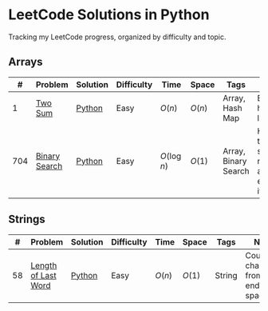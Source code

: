 # LeetCode Solutions in Python

Tracking my LeetCode progress, organized by difficulty and topic.

## Arrays

| # | Problem | Solution | Difficulty | Time | Space | Tags | Notes |
|---|----------|-----------|-------------|-------|--------|--------|--------|
| 1 | [Two Sum](https://leetcode.com/problems/two-sum/description/) | [Python](./array/001_two_sum.py) | Easy | $O(n)$ | $O(n)$ | Array, Hash Map | Basic hashmap lookup |
| 704 | [Binary Search](https://leetcode.com/problems/binary-search/description) | [Python](./array/704_binary_search.py) | Easy | $O(\log n)$ | $O(1)$ | Array, Binary Search | Halve the search range after each iteration |

## Strings

| # | Problem | Solution | Difficulty | Time | Space | Tags | Notes |
|---|----------|-----------|-------------|-------|--------|--------|--------|
| 58 | [Length of Last Word](https://leetcode.com/problems/length-of-last-word/description/) | [Python](./string/0058_length_of_last_word.py) | Easy | $O(n)$ | $O(1)$ | String | Count characters from the end until a space |
